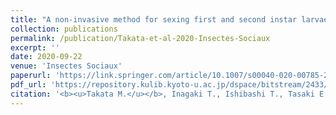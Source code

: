 ```yaml
---
title: "A non-invasive method for sexing first and second instar larvae of termites using external morphology"
collection: publications
permalink: /publication/Takata-et-al-2020-Insectes-Sociaux
excerpt: ''
date: 2020-09-22
venue: 'Insectes Sociaux'
paperurl: 'https://link.springer.com/article/10.1007/s00040-020-00785-2'
pdf_url: 'https://repository.kulib.kyoto-u.ac.jp/dspace/bitstream/2433/292063/1/s00040-020-00785-2.pdf'
citation: '<b><u>Takata M.</u></b>, Inagaki T., Ishibashi T., Tasaki E., Matsuura K. (2020) <b><i>Insectes Sociaux</i></b> 67: 487-493.'
---
```


<!-- 論文の要約・解説など入れたければここ打つ -->
